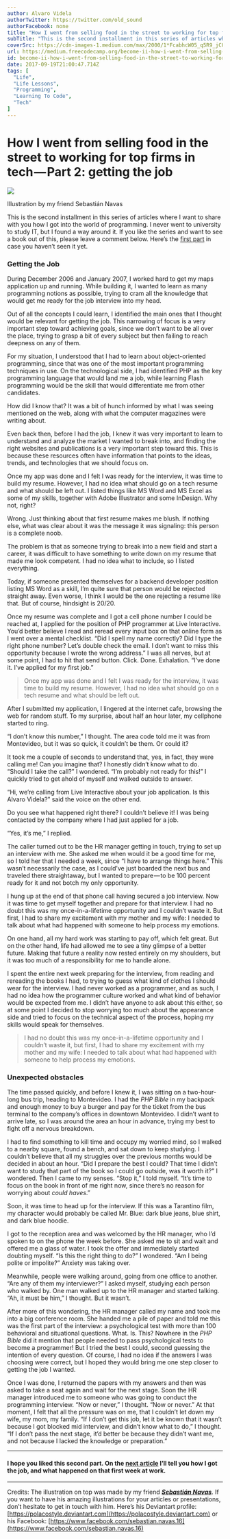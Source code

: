 ```yaml
---
author: Alvaro Videla
authorTwitter: https://twitter.com/old_sound
authorFacebook: none
title: "How I went from selling food in the street to working for top firms in tech — Part 2: getting the job"
subTitle: "This is the second installment in this series of articles where I want to share with you how I got into the world of programming. I never..."
coverSrc: https://cdn-images-1.medium.com/max/2000/1*FcabhcW05_q5R9_jC0U1aw.jpeg
url: https://medium.freecodecamp.org/become-ii-how-i-went-from-selling-food-in-the-street-to-working-for-top-firms-in-tech-5da51d788ea9
id: become-ii-how-i-went-from-selling-food-in-the-street-to-working-for-top-firms-in-tech-5da51d788ea9
date: 2017-09-19T21:00:47.714Z
tags: [
  "Life",
  "Life Lessons",
  "Programming",
  "Learning To Code",
  "Tech"
]
---
```

# How I went from selling food in the street to working for top firms in tech — Part 2: getting the job







![](https://cdn-images-1.medium.com/max/2000/1*FcabhcW05_q5R9_jC0U1aw.jpeg)

Illustration by my friend Sebastián Navas







This is the second installment in this series of articles where I want to share with you how I got into the world of programming. I never went to university to study IT, but I found a way around it. If you like the series and want to see a book out of this, please leave a comment below. Here’s the [first part](https://medium.com/@old_sound/become-how-i-went-from-selling-food-in-the-street-to-working-for-top-firms-in-tech-6aa61a2d0629) in case you haven’t seen it yet.

### Getting the Job

During December 2006 and January 2007, I worked hard to get my maps application up and running. While building it, I wanted to learn as many programming notions as possible, trying to cram all the knowledge that would get me ready for the job interview into my head.

Out of all the concepts I could learn, I identified the main ones that I thought would be relevant for getting the job. This narrowing of focus is a very important step toward achieving goals, since we don’t want to be all over the place, trying to grasp a bit of every subject but then failing to reach deepness on any of them.

For my situation, I understood that I had to learn about object-oriented programming, since that was one of the most important programming techniques in use. On the technological side, I had identified PHP as the key programming language that would land me a job, while learning Flash programming would be the skill that would differentiate me from other candidates.

How did I know that? It was a bit of hunch informed by what I was seeing mentioned on the web, along with what the computer magazines were writing about.

Even back then, before I had the job, I knew it was very important to learn to understand and analyze the market I wanted to break into, and finding the right websites and publications is a very important step toward this. This is because these resources often have information that points to the ideas, trends, and technologies that we should focus on.

Once my app was done and I felt I was ready for the interview, it was time to build my resume. However, I had no idea what should go on a tech resume and what should be left out. I listed things like MS Word and MS Excel as some of my skills, together with Adobe Illustrator and some InDesign. Why not, right?

Wrong. Just thinking about that first resume makes me blush. If nothing else, what was clear about it was the message it was signaling: this person is a complete noob.

The problem is that as someone trying to break into a new field and start a career, it was difficult to have something to write down on my resume that made me look competent. I had no idea what to include, so I listed everything.

Today, if someone presented themselves for a backend developer position listing MS Word as a skill, I’m quite sure that person would be rejected straight away. Even worse, I think I would be the one rejecting a resume like that. But of course, hindsight is 20/20.

Once my resume was complete and I got a cell phone number I could be reached at, I applied for the position of PHP programmer at Live Interactive. You’d better believe I read and reread every input box on that online form as I went over a mental checklist. “Did I spell my name correctly? Did I type the right phone number? Let’s double check the email. I don’t want to miss this opportunity because I wrote the wrong address.” I was all nerves, but at some point, I had to hit that send button. Click. Done. Exhalation. “I’ve done it. I’ve applied for my first job.”

> Once my app was done and I felt I was ready for the interview, it was time to build my resume. However, I had no idea what should go on a tech resume and what should be left out.

After I submitted my application, I lingered at the internet cafe, browsing the web for random stuff. To my surprise, about half an hour later, my cellphone started to ring.

“I don’t know this number,” I thought. The area code told me it was from Montevideo, but it was so quick, it couldn’t be them. Or could it?

It took me a couple of seconds to understand that, yes, in fact, they were calling me! Can you imagine that? I honestly didn’t know what to do. “Should I take the call?” I wondered. “I’m probably not ready for this!” I quickly tried to get ahold of myself and walked outside to answer.

“Hi, we’re calling from Live Interactive about your job application. Is this Alvaro Videla?” said the voice on the other end.

Do you see what happened right there? I couldn’t believe it! I was being contacted by the company where I had just applied for a job.

“Yes, it’s me,” I replied.

The caller turned out to be the HR manager getting in touch, trying to set up an interview with me. She asked me when would it be a good time for me, so I told her that I needed a week, since “I have to arrange things here.” This wasn’t necessarily the case, as I could’ve just boarded the next bus and traveled there straightaway, but I wanted to prepare — to be 100 percent ready for it and not botch my only opportunity.

I hung up at the end of that phone call having secured a job interview. Now it was time to get myself together and prepare for that interview. I had no doubt this was my once-in-a-lifetime opportunity and I couldn’t waste it. But first, I had to share my excitement with my mother and my wife: I needed to talk about what had happened with someone to help process my emotions.

On one hand, all my hard work was starting to pay off, which felt great. But on the other hand, life had allowed me to see a tiny glimpse of a better future. Making that future a reality now rested entirely on my shoulders, but it was too much of a responsibility for me to handle alone.

I spent the entire next week preparing for the interview, from reading and rereading the books I had, to trying to guess what kind of clothes I should wear for the interview. I had never worked as a programmer, and as such, I had no idea how the programmer culture worked and what kind of behavior would be expected from me. I didn’t have anyone to ask about this either, so at some point I decided to stop worrying too much about the appearance side and tried to focus on the technical aspect of the process, hoping my skills would speak for themselves.

> I had no doubt this was my once-in-a-lifetime opportunity and I couldn’t waste it, but first, I had to share my excitement with my mother and my wife: I needed to talk about what had happened with someone to help process my emotions.

### Unexpected obstacles

The time passed quickly, and before I knew it, I was sitting on a two-hour-long bus trip, heading to Montevideo. I had the _PHP Bible_ in my backpack and enough money to buy a burger and pay for the ticket from the bus terminal to the company’s offices in downtown Montevideo. I didn’t want to arrive late, so I was around the area an hour in advance, trying my best to fight off a nervous breakdown.

I had to find something to kill time and occupy my worried mind, so I walked to a nearby square, found a bench, and sat down to keep studying. I couldn’t believe that all my struggles over the previous months would be decided in about an hour. “Did I prepare the best I could? That time I didn’t want to study that part of the book so I could go outside, was it worth it?” I wondered. Then I came to my senses. “Stop it,” I told myself. “It’s time to focus on the book in front of me right now, since there’s no reason for worrying about _could haves_.”

Soon, it was time to head up for the interview. If this was a Tarantino film, my character would probably be called Mr. Blue: dark blue jeans, blue shirt, and dark blue hoodie.

I got to the reception area and was welcomed by the HR manager, who I’d spoken to on the phone the week before. She asked me to sit and wait and offered me a glass of water. I took the offer and immediately started doubting myself. “Is this the right thing to do?” I wondered. “Am I being polite or impolite?” Anxiety was taking over.

Meanwhile, people were walking around, going from one office to another. “Are any of them my interviewer?” I asked myself, studying each person who walked by. One man walked up to the HR manager and started talking. “Ah, it must be him,” I thought. But it wasn’t.

After more of this wondering, the HR manager called my name and took me into a big conference room. She handed me a pile of paper and told me this was the first part of the interview: a psychological test with more than 100 behavioral and situational questions. What. Is. This? Nowhere in the _PHP Bible_ did it mention that people needed to pass psychological tests to become a programmer! But I tried the best I could, second guessing the intention of every question. Of course, I had no idea if the answers I was choosing were correct, but I hoped they would bring me one step closer to getting the job I wanted.

Once I was done, I returned the papers with my answers and then was asked to take a seat again and wait for the next stage. Soon the HR manager introduced me to someone who was going to conduct the programming interview. “Now or never,” I thought. “Now or never.” At that moment, I felt that all the pressure was on me, that I couldn’t let down my wife, my mom, my family. “If I don’t get this job, let it be known that it wasn’t because I got blocked mid interview, and didn’t know what to do,” I thought. “If I don’t pass the next stage, it’d better be because they didn’t want me, and not because I lacked the knowledge or preparation.”











* * *







#### I hope you liked this second part. On the [next article](https://medium.com/@old_sound/how-i-went-from-selling-food-in-the-street-to-working-for-top-firms-in-tech-part-3-first-week-on-9b4486eb02ee) I’ll tell you how I got the job, and what happened on that first week at work.











* * *







Credits: The illustration on top was made by my friend [**_Sebastián Navas_**](https://twitter.com/SebastianNavasF). If you want to have his amazing illustrations for your articles or presentations, don’t hesitate to get in touch with him. Here’s his Deviantart profile: [https://polacostyle.deviantart.com](https://polacostyle.deviantart.com) or his Facebook: [https://www.facebook.com/sebastian.navas.16](https://www.facebook.com/sebastian.navas.16)








